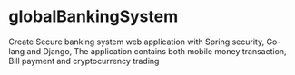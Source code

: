 # globalBankingSystem
Create Secure banking system web application with Spring security, Go-lang and Django, The application contains both mobile money transaction, Bill payment and cryptocurrency trading
